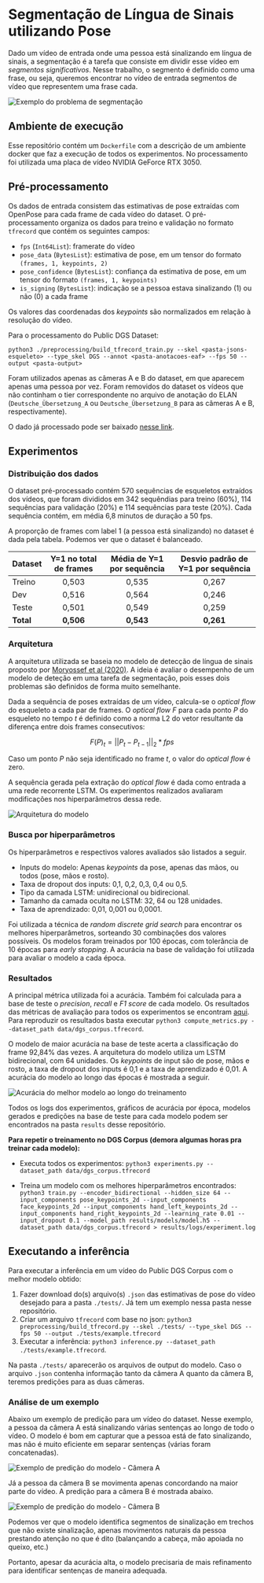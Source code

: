 # Segmentação de Língua de Sinais utilizando Pose

Dado um vídeo de entrada onde uma pessoa está sinalizando em língua de sinais, a segmentação é a tarefa que consiste em dividir esse vídeo em *segmentos significativos*. Nesse trabalho, o segmento é definido como uma frase, ou seja, queremos encontrar no vídeo de entrada segmentos de vídeo que representem uma frase cada.

![Exemplo do problema de segmentação](problema_segmentacao.png)

## Ambiente de execução

Esse repositório contém um `Dockerfile` com a descrição de um ambiente docker que faz a execução de todos os experimentos. No processamento foi utilizada uma placa de vídeo NVIDIA GeForce RTX 3050.

## Pré-processamento

Os dados de entrada consistem das estimativas de pose extraídas com OpenPose para cada frame de cada vídeo do dataset. O pré-processamento organiza os dados para treino e validação no formato `tfrecord` que contém os seguintes campos:
- `fps` (`Int64List`): framerate do vídeo
- `pose_data` (`BytesList`): estimativa de pose, em um tensor do formato `(frames, 1, keypoints, 2)`
-  `pose_confidence` (`BytesList`): confiança da estimativa de pose, em um tensor do formato `(frames, 1, keypoints)`
- `is_signing` (`BytesList`): indicação se a pessoa estava sinalizando (1) ou não (0) a cada frame

Os valores das coordenadas dos *keypoints* são normalizados em relação à resolução do vídeo.

Para o processamento do Public DGS Dataset:

`python3 ./preprocessing/build_tfrecord_train.py --skel <pasta-jsons-esqueleto> --type_skel DGS --annot <pasta-anotacoes-eaf> --fps 50 --output <pasta-output>`

Foram utilizados apenas as câmeras A e B do dataset, em que aparecem apenas uma pessoa por vez. Foram removidos do dataset os vídeos que não continham o tier correspondente no arquivo de anotação do ELAN (`Deutsche_Übersetzung_A` ou `Deutsche_Übersetzung_B` para as câmeras A e B, respectivamente).

O dado já processado pode ser baixado [nesse link](https://ufmgbr-my.sharepoint.com/:u:/g/personal/jessicalfr_ufmg_br/EYH2wSRK-SRFt0RWwLlWSAwB5IkzGeejgO2SU5ruBVRsEg?e=1GkHKF).


## Experimentos

### Distribuição dos dados

O dataset pré-processado contém 570 sequências de esqueletos extraídos dos vídeos, que foram divididos em 342 sequêndias para treino (60%), 114 sequências para validação (20%) e 114 sequências para teste (20%). Cada sequência contém, em média 6,8 minutos de duração a 50 fps.

A proporção de frames com label 1 (a pessoa está sinalizando) no dataset é dada pela tabela. Podemos ver que o dataset é balanceado.

**Dataset** | **Y=1 no total de frames** | **Média de Y=1 por sequência** | **Desvio padrão de Y=1 por sequência** |
--------|:-----:|:-----:|:-----:|
Treino  | 0,503 | 0,535 | 0,267 |
Dev     | 0,516 | 0,564 | 0,246 |
Teste   | 0,501 | 0,549 | 0,259 |
**Total**   | **0,506** | **0,543** | **0,261** |

### Arquitetura

A arquitetura utilizada se baseia no modelo de detecção de língua de sinais proposto por [Moryossef et al (2020)](https://slrtp.com/papers/full_papers/SLRTP.FP.04.017.paper.pdf). A ideia é avaliar o desempenho de um modelo de deteção em uma tarefa de segmentação, pois esses dois problemas são definidos de forma muito semelhante.

Dada a sequência de poses extraídas de um vídeo, calcula-se o *optical flow* do esqueleto a cada par de frames. O *optical flow F* para cada ponto *P* do esqueleto no tempo *t* é definido como a norma L2 do vetor resultante da diferença entre dois frames consecutivos:

```math
F(P)_t = ||P_t - P_{t-1}||_2 * fps
```

Caso um ponto *P* não seja identificado no frame *t*, o valor do *optical flow* é zero.

A sequência gerada pela extração do *optical flow* é dada como entrada a uma rede recorrente LSTM. Os experimentos realizados avaliaram modificações nos hiperparâmetros dessa rede.

![Arquitetura do modelo](model.png)

### Busca por hiperparâmetros

Os hiperparâmetros e respectivos valores avaliados são listados a seguir.

- Inputs do modelo: Apenas *keypoints* da pose, apenas das mãos, ou todos (pose, mãos e rosto).
- Taxa de dropout dos inputs: 0,1, 0,2, 0,3, 0,4 ou 0,5.
- Tipo da camada LSTM: unidirecional ou bidirecional.
- Tamanho da camada oculta no LSTM: 32, 64 ou 128 unidades.
- Taxa de aprendizado: 0,01, 0,001 ou 0,0001.

Foi utilizada a técnica de *random discrete grid search* para encontrar os melhores hiperparâmetros, sorteando 30 combinações dos valores possíveis. Os modelos foram treinados por 100 épocas, com tolerância de 10 épocas para *early stopping*. A acurácia na base de validação foi utilizada para avaliar o modelo a cada época.

### Resultados

A principal métrica utilizada foi a acurácia. Também foi calculada para a base de teste o *precision*, *recall* e *F1 score* de cada modelo. Os resultados das métricas de avaliação para todos os experimentos se encontram [aqui](https://docs.google.com/spreadsheets/d/1TRfizXqF6qu1dMrNDq354dbJPOnM9XjMhhxzA0osuIQ/edit?usp=sharing). Para reproduzir os resultados basta executar `python3 compute_metrics.py --dataset_path data/dgs_corpus.tfrecord`.

O modelo de maior acurácia na base de teste acerta a classificação do frame 92,84% das vezes. A arquitetura do modelo utiliza um LSTM bidirecional, com 64 unidades. Os *keypoints* de input são de pose, mãos e rosto, a taxa de dropout dos inputs é 0,1 e a taxa de aprendizado é 0,01. A acurácia do modelo ao longo das épocas é mostrada a seguir.

![Acurácia do melhor modelo ao longo do treinamento](./results/plots/model_9.png)

Todos os logs dos experimentos, gráficos de acurácia por época, modelos gerados e predições na base de teste para cada modelo podem ser encontrados na pasta `results` desse repositório.

**Para repetir o treinamento no DGS Corpus (demora algumas horas pra treinar cada modelo):**

* Executa todos os experimentos: `python3 experiments.py --dataset_path data/dgs_corpus.tfrecord`

* Treina um modelo com os melhores hiperparâmetros encontrados: `python3 train.py --encoder_bidirectional --hidden_size 64 --input_components pose_keypoints_2d --input_components face_keypoints_2d --input_components hand_left_keypoints_2d --input_components hand_right_keypoints_2d --learning_rate 0.01 --input_dropout 0.1 --model_path results/models/model.h5 --dataset_path data/dgs_corpus.tfrecord > results/logs/experiment.log`


## Executando a inferência

Para executar a inferência em um vídeo do Public DGS Corpus com o melhor modelo obtido:

1. Fazer download do(s) arquivo(s) `.json` das estimativas de pose do vídeo desejado para a pasta `./tests/`. Já tem um exemplo nessa pasta nesse repositório.
2. Criar um arquivo `tfrecord` com base no json: `python3 preprocessing/build_tfrecord.py --skel ./tests/ --type_skel DGS --fps 50 --output ./tests/example.tfrecord`
3. Executar a inferência: `python3 inference.py --dataset_path ./tests/example.tfrecord`.

Na pasta `./tests/` aparecerão os arquivos de output do modelo. Caso o arquivo `.json` contenha informação tanto da câmera A quanto da câmera B, teremos predições para as duas câmeras.

### Análise de um exemplo

Abaixo um exemplo de predição para um vídeo do dataset. Nesse exemplo, a pessoa da câmera A está sinalizando várias sentenças ao longo de todo o vídeo. O modelo é bom em capturar que a pessoa está de fato sinalizando, mas não é muito eficiente em separar sentenças (várias foram concatenadas).

![Exemplo de predição do modelo - Câmera A](./tests/pred_26-06-2023_17-52-28_0.png)

 Já a pessoa da câmera B se movimenta apenas concordando na maior parte do vídeo. A predição para a câmera B é mostrada abaixo.

![Exemplo de predição do modelo - Câmera B](./tests/pred_26-06-2023_17-52-28_1.png)

Podemos ver que o modelo identifica segmentos de sinalização em trechos que não existe sinalização, apenas movimentos naturais da pessoa prestando atenção no que é dito (balançando a cabeça, mão apoiada no queixo, etc.)

Portanto, apesar da acurácia alta, o modelo precisaria de mais refinamento para identificar sentenças de maneira adequada.


